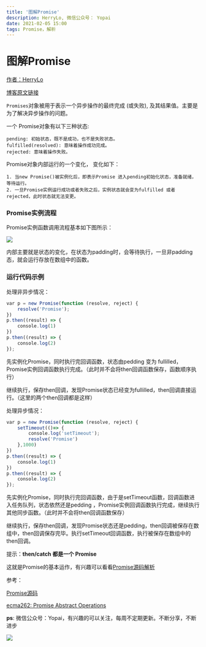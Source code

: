 ```yaml
---
title: '图解Promise'
description: HerryLo, 微信公众号： Yopai
date: 2021-02-05 15:00
tags: Promise，解析
---
```

# 图解Promise

[作者：HerryLo](https://github.com/HerryLo)

[博客原文链接](https://github.com/AttemptWeb/Record/issues/29)

```Promises```对象被用于表示一个异步操作的最终完成 (或失败), 及其结果值。主要是为了解决异步操作的问题。

一个 Promise对象有以下三种状态:

    pending: 初始状态，既不是成功，也不是失败状态。
    fulfilled(resolved): 意味着操作成功完成。
    rejected: 意味着操作失败。

Promise对象内部运行的一个变化， 变化如下：

    1. 当new Promise()被实例化后，即表示Promise 进入pending初始化状态，准备就绪，等待运行。
    2. 一旦Promise实例运行成功或者失败之后，实例状态就会变为fulfilled 或者 rejected，此时状态就无法变更。

### Promise实例流程

Promise实例函数调用流程基本如下图所示：

![](/20210205/1612934911965.jpg)

内部主要就是状态的变化，在状态为padding时，会等待执行，一旦非padding态，就会运行存放在数组中的函数。

### 运行代码示例

处理非异步情况：
```javascript
var p = new Promise(function (resolve, reject) {
    resolve('Promise');
})
p.then((result) => {
    console.log(1)
})
p.then((result) => {
    console.log(2)
});
```
先实例化Promise，同时执行完回调函数，状态由pedding 变为 fullilled，Promise实例回调函数执行完成。（此时并不会将then回调函数保存，函数顺序执行）

继续执行，保存then回调，发现Promise状态已经变为fullilled，then回调直接运行。（这里的两个then回调都是这样）

处理异步情况：

```javascript
var p = new Promise(function (resolve, reject) {
    setTimeout(()=> {
        console.log('setTimeout');
        resolve('Promise')
    },1000)
})
p.then((result) => {
    console.log(1)
})
p.then((result) => {
    console.log(2)
});
```

先实例化Promise，同时执行完回调函数，由于是setTimeout函数，回调函数进入任务队列，状态依然还是pedding ，Promise实例回调函数执行完成，继续执行其他同步函数。（此时并不会将then回调函数保存）

继续执行，保存then回调，发现Promise状态还是pedding，then回调被保存在数组中，then回调保存完毕。执行setTimeout回调函数，执行被保存在数组中的then回调。

提示：**then/catch 都是一个 Promise**

这就是Promise的基本运作，有兴趣可以看看[Promise源码解析](/front/2019-09-22)

参考：

[Promise源码](https://github.com/then/promise/blob/master/src/core.js)

[ecma262: Promise Abstract Operations](https://tc39.es/ecma262/#sec-promise-abstract-operations)

**ps**: 微信公众号：Yopai，有兴趣的可以关注，每周不定期更新。不断分享，不断进步

![](/webChat1.png)